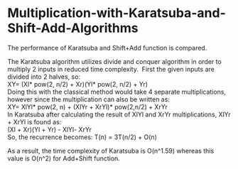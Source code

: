 # Multiplication-with-Karatsuba-and-Shift-Add-Algorithms
The performance of Karatsuba and Shift+Add function is compared.&nbsp;


The Karatsuba algorithm  utilizes divide and conquer algorithm in order to multiply 2 inputs in reduced time
complexity.&nbsp; First the given inputs are divided into 2 halves, so: 
<br/>
            XY= (Xl* pow(2, n/2) + Xr)(Yl* pow(2, n/2) + Yr)
<br/>
Doing this with the classical method would take 4 separate multiplications, however since the multiplication can also
be written as:
<br/>
            XY= XlYl* pow(2, n) + (XlYr + XrYl)* pow(2,n/2) + XrYr 
<br/>
In Karatsuba after calculating the result of XlYl and XrYr multiplications, XlYr + XrYl is found as: 
<br/>
            (Xl + Xr)(Yl + Yr) - XlYl- XrYr
<br/>
So, the recurrence becomes: T(n) = 3T(n/2) + O(n) 
<br/>


As a result, the time complexity of Karatsuba is O(n^1.59) whereas this value is O(n^2) for Add+Shift function.


